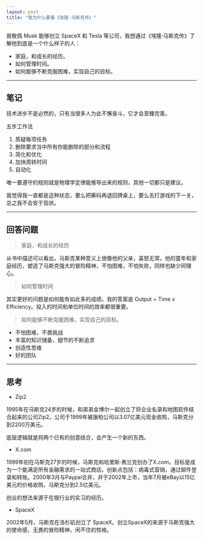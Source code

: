 ```yaml
---
layout: post
title: "我为什么要看《埃隆·马斯克传》"
---
```


我敬佩 Musk 能够创立 SpaceX 和 Tesla 等公司，我想通过《埃隆·马斯克传》了解他到底是一个什么样子的人：

* 家庭，和成长的经历。
* 如何管理时间。
* 如何能够不断克服困难，实现自己的目标。

---

## 笔记

技术进步不是必然的，只有当很多人为此不懈奋斗，它才会至臻完善。

五步工作法
1. 质疑每项任务
2. 删除要求当中所有你能删除的部分和流程
3. 简化和优化
4. 加快周转时间
5. 自动化

唯一要遵守的规则就是物理学定律能推导出来的规则，其他一切都只是建议。

我觉得我一直都是这种状态，要么把筹码再退回牌桌上，要么去打游戏的下一关，总之我不会安于现状。

---

## 回答问题

> 家庭，和成长的经历

从书中描述可以看出，马斯克某种意义上很像他的父亲，喜怒无常。他的童年和家庭经历，塑造了马斯克强大的冒险精神，不怕困难，不怕失败，同样也缺少同理心。

> 如何管理时间

其实更好的问题是如何能有如此多的成绩。我的答案是 Output = Time x Efficiency。投入的时间和单位时间的效率都很重要。

> 如何能够不断克服困难，实现自己的目标。

* 不怕困难，不畏挑战
* 丰富的知识储备，细节的不断追求
* 创造性思维
* 好的团队

---

## 思考

* Zip2

1995年在马斯克24岁的时候，和弟弟金博尔一起创立了将企业名录和地图软件结合起来的公司Zip2。公司于1999年被康柏公司以3.07亿美元现金收购，马斯克分到2200万美元。

底层逻辑就是将两个已有的创意结合，会产生一个新的东西。

* X.com

1999年初在马斯克27岁的时候，马斯克和哈里斯·弗兰克创办了X.com。目标是成为一个能满足所有金融需求的一站式商店。创新点包括：病毒式营销，通过邮件登录和转账。2000年3月与Paypal合并，并于2002年上市，当年7月被eBay以15亿美元的价格收购，马斯克分到2.5亿美元。

创业的想法来源于在银行业的实习的经历。

* SpaceX

2002年5月，马斯克在洛杉矶创立了 SpaceX。创立SpaceX的来源于马斯克强大的使命感，无畏的冒险精神，闲不住的性格。

